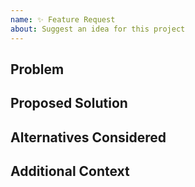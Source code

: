 ```yaml
---
name: ✨ Feature Request
about: Suggest an idea for this project
---
```


## Problem


## Proposed Solution


## Alternatives Considered


## Additional Context
